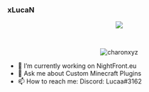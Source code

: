 ### xLucaN

<p align="center">
  <a href="https://github.com/DenverCoder1/readme-typing-svg"><img src="https://readme-typing-svg.herokuapp.com?center=true&width=500&lines=Rustacean;Developer"></a>
</p>

<br>

<p align="center"> 
	<img src="https://komarev.com/ghpvc/?username=xLucaN&label=Profile%20views&color=0e75b6&style=plastic" alt="charonxyz" /> 
</p>

- 🔭 I’m currently working on NightFront.eu
- 💬 Ask me about Custom Minecraft Plugins
- 📫 How to reach me: Discord: Lucaa#3162

<!--
**xLucaN/xlucan** is a ✨ _special_ ✨ repository because its `README.md` (this file) appears on your GitHub profile.

Here are some ideas to get you started:

- 🔭 I’m currently working on ...
- 🌱 I’m currently learning ...
- 👯 I’m looking to collaborate on ...
- 🤔 I’m looking for help with ...
- 💬 Ask me about ...
- 📫 How to reach me: ...
- 😄 Pronouns: ...
- ⚡ Fun fact: ...
-->
